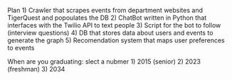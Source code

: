 Plan
    1) Crawler that scrapes events from department websites and TigerQuest and popoulates the DB
    2) ChatBot written in Python that interfaces with the Twilio API to text people
    3) Script for the bot to follow (interview questions)
    4) DB that stores data about users and events to generate the graph
    5) Recomendation system that maps user preferences to events 

When are you graduating: slect a nubmer
    1) 2015 (senior)
    2) 2023 (freshman)
    3) 2034
